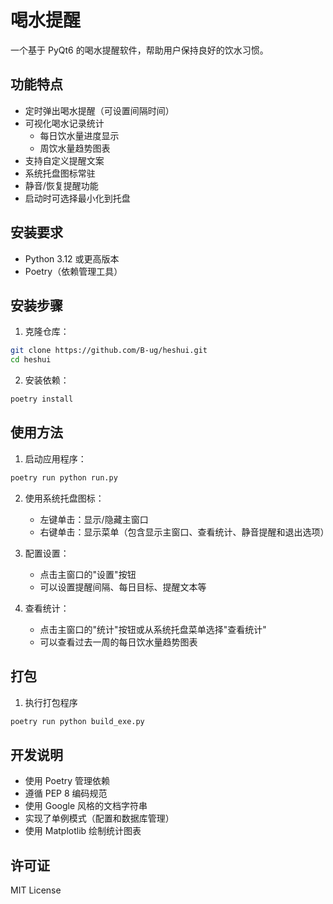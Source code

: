 # 喝水提醒

一个基于 PyQt6 的喝水提醒软件，帮助用户保持良好的饮水习惯。

## 功能特点

- 定时弹出喝水提醒（可设置间隔时间）
- 可视化喝水记录统计
  - 每日饮水量进度显示
  - 周饮水量趋势图表
- 支持自定义提醒文案
- 系统托盘图标常驻
- 静音/恢复提醒功能
- 启动时可选择最小化到托盘

## 安装要求

- Python 3.12 或更高版本
- Poetry（依赖管理工具）

## 安装步骤

1. 克隆仓库：

```bash
git clone https://github.com/B-ug/heshui.git
cd heshui
```

2. 安装依赖：

```bash
poetry install
```

## 使用方法

1. 启动应用程序：

```bash
poetry run python run.py
```

2. 使用系统托盘图标：
   - 左键单击：显示/隐藏主窗口
   - 右键单击：显示菜单（包含显示主窗口、查看统计、静音提醒和退出选项）

3. 配置设置：
   - 点击主窗口的"设置"按钮
   - 可以设置提醒间隔、每日目标、提醒文本等

4. 查看统计：
   - 点击主窗口的"统计"按钮或从系统托盘菜单选择"查看统计"
   - 可以查看过去一周的每日饮水量趋势图表

## 打包
1. 执行打包程序

```bash
poetry run python build_exe.py
```

## 开发说明

- 使用 Poetry 管理依赖
- 遵循 PEP 8 编码规范
- 使用 Google 风格的文档字符串
- 实现了单例模式（配置和数据库管理）
- 使用 Matplotlib 绘制统计图表

## 许可证

MIT License
